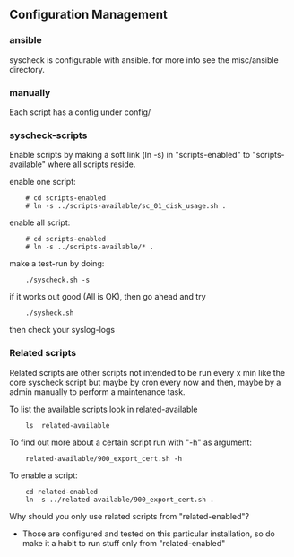 ## Configuration Management


### ansible

syscheck is configurable with ansible.
for more info see the misc/ansible directory.

### manually


Each script has a config under config/


### syscheck-scripts


Enable scripts by making a soft link (ln -s) in "scripts-enabled" to "scripts-available" where all
scripts reside.

enable one script:

        # cd scripts-enabled
        # ln -s ../scripts-available/sc_01_disk_usage.sh .

enable all script:

        # cd scripts-enabled
        # ln -s ../scripts-available/* .

make a test-run by doing:

        ./syscheck.sh -s

 if it works out good (All is OK), then go ahead and try

        ./sysheck.sh

then check your syslog-logs


### Related scripts


Related scripts are other scripts not intended to be run every x min like the core syscheck script but maybe by cron every now and then, maybe by a admin manually to perform a maintenance task.

To list the available scripts look in related-available

        ls  related-available

To find out more about a certain script run with "-h" as argument:

        related-available/900_export_cert.sh -h

To enable a script:

        cd related-enabled
        ln -s ../related-available/900_export_cert.sh .

Why should you only use related scripts from "related-enabled"?
 - Those are configured and tested on this particular installation, so do make it a habit to run stuff only from "related-enabled"
